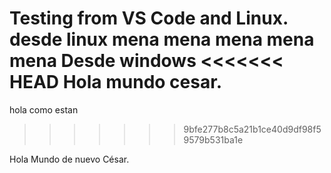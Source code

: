 Testing from VS Code and Linux.
desde linux
mena mena mena mena mena
Desde windows
<<<<<<< HEAD
Hola mundo cesar.
=======
hola como estan
>>>>>>> 9bfe277b8c5a21b1ce40d9df98f59579b531ba1e


Hola Mundo de nuevo César.